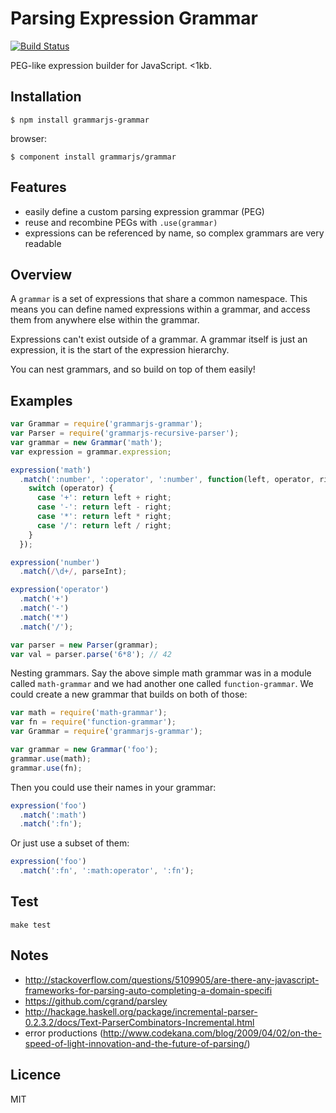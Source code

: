 # Parsing Expression Grammar

[![Build Status](https://travis-ci.org/grammarjs/grammar.svg)](https://travis-ci.org/grammarjs/grammar)

PEG-like expression builder for JavaScript. <1kb.

## Installation

```
$ npm install grammarjs-grammar
```

browser:

```
$ component install grammarjs/grammar
```

## Features

- easily define a custom parsing expression grammar (PEG)
- reuse and recombine PEGs with `.use(grammar)`
- expressions can be referenced by name, so complex grammars are very readable

## Overview

A `grammar` is a set of expressions that share a common namespace. This means you can define named expressions within a grammar, and access them from anywhere else within the grammar.

Expressions can't exist outside of a grammar. A grammar itself is just an expression, it is the start of the expression hierarchy.

You can nest grammars, and so build on top of them easily!

## Examples

```js
var Grammar = require('grammarjs-grammar');
var Parser = require('grammarjs-recursive-parser');
var grammar = new Grammar('math');
var expression = grammar.expression;

expression('math')
  .match(':number', ':operator', ':number', function(left, operator, right){
    switch (operator) {
      case '+': return left + right;
      case '-': return left - right;
      case '*': return left * right;
      case '/': return left / right;
    }
  });

expression('number')
  .match(/\d+/, parseInt);

expression('operator')
  .match('+')
  .match('-')
  .match('*')
  .match('/');

var parser = new Parser(grammar);
var val = parser.parse('6*8'); // 42
```

Nesting grammars. Say the above simple math grammar was in a module called `math-grammar` and we had another one called `function-grammar`. We could create a new grammar that builds on both of those:

```js
var math = require('math-grammar');
var fn = require('function-grammar');
var Grammar = require('grammarjs-grammar');

var grammar = new Grammar('foo');
grammar.use(math);
grammar.use(fn);
```

Then you could use their names in your grammar:

```js
expression('foo')
  .match(':math')
  .match(':fn');
```

Or just use a subset of them:

```js
expression('foo')
  .match(':fn', ':math:operator', ':fn');
```

## Test

```
make test
```

## Notes

- http://stackoverflow.com/questions/5109905/are-there-any-javascript-frameworks-for-parsing-auto-completing-a-domain-specifi
- https://github.com/cgrand/parsley
- http://hackage.haskell.org/package/incremental-parser-0.2.3.2/docs/Text-ParserCombinators-Incremental.html
- error productions (http://www.codekana.com/blog/2009/04/02/on-the-speed-of-light-innovation-and-the-future-of-parsing/)

## Licence

MIT